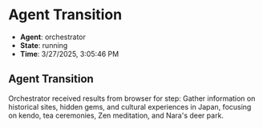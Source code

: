 # Agent Transition

- **Agent**: orchestrator
- **State**: running
- **Time**: 3/27/2025, 3:05:46 PM

## Agent Transition

Orchestrator received results from browser for step: Gather information on historical sites, hidden gems, and cultural experiences in Japan, focusing on kendo, tea ceremonies, Zen meditation, and Nara's deer park.

